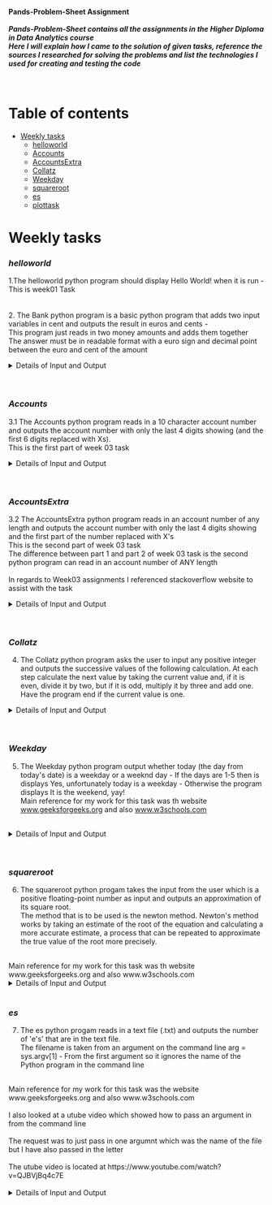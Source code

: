 **Pands-Problem-Sheet Assignment** <br /> 
<br /> 
***Pands-Problem-Sheet contains all the assignments in the Higher Diploma in Data Analytics course*** <br /> 
***Here I will explain how I came to the solution of given tasks, reference the sources I researched for solving the problems and list the technologies I used for creating and testing the code*** <br />
<br />
<br />

# Table of contents
* [Weekly tasks](#weekly-tasks)
    * [helloworld](#helloworld)
    * [Accounts](#accounts)
    * [AccountsExtra](#accountsextra)
    * [Collatz](#collatz)
    * [Weekday](#weekday)
    * [squareroot](#squareroot)
    * [es](#es)
    * [plottask](#plottask)


  


Weekly tasks
======
### ***helloworld***

  
1.The helloworld python program should  display Hello World! when it is run - This is week01 Task <br /> 
<br />
<br />
2. The Bank python program is a basic python program that adds two input variables in cent and outputs the result in euros and cents -<br /> 
   This program just reads in two money amounts and adds them together <br />
   The answer must be in readable format with a euro sign and decimal point between the euro and cent of the amount    <br />
   <details>
           <summary>Details of Input and Output</summary>
           <p>
   <br />
   <br />
   amount1 = int(input('Enter amount1(in cent):')) = 1566 - User must enter an integer    <br /> 
   <br />
   amount2 = int(input('Enter amount2(in cent):')) 23 - User must enter an integer    <br />
   <br />
   Then set up a new variable to calculate the amount in cents <br />
   <br />
   Then print the output <br />
   <br />
   print (f' The sum of  of {amount1} and {amount2}  is €{amountAsFormattedString}') = €15.89 <br />
</p>
</details>
<br />
<br />

### ***Accounts***          
             
3.1 The Accounts python program reads in a 10 character account number and outputs the account number with only the last 4 digits showing (and the first 6 digits replaced with Xs).  <br />
This is the first part of week 03 task  <br />
  <details>
           <summary>Details of Input and Output</summary>
 </p> 
 The below piece of code checks firstly is the input a digit - While loop checks if not a digit program returns a message 'Enter only Numbers'<br /> 
 <br /> 
 Elif checks if the input is 10 characters in length <br /> 
 <br /> 
 If not program display message 'Account number must be 10 digits  <br /> 
 <br />
 <br />
 The below piece of code loops around until a valid number is input
 
while True:<br />
    number = input("Please enter your 10 digit account number:")<br />
    if not number.isdigit(): # check if a string contains a number with .isdigit()<br />
        print ("Enter only numbers\n")<br />
        continue<br />
    elif len(number) != 10:<br />
        print ("Account number must be 10 digits\n")<br />
        continue<br />
    else: <br />
        break<br />
 <br />
 <br />
 </p>
</details>
<br />
<br />

### ***AccountsExtra***   

3.2 The AccountsExtra python program reads in an account number of any length and outputs the account number with only the last 4 digits showing and the first part of the number replaced with X's  <br />
This is the second part of week 03 task  <br />
The difference between part 1 and part 2 of week 03 task is the second python program can read in an account number of ANY length
<br />
<br />
In regards to Week03 assignments I referenced stackoverflow website to assist with the task   <br />
<details>
           <summary>Details of Input and Output</summary>
 </p> 
 
 The below piece of code checks firstly is the input a digit - If not a digit program returns a message 'Enter only Numbers'<br />
 while True:  - Keep looping through until the user enters a number - Not checking length of number as in part 1 of the task <br />
    number = input("Please enter your account number:")<br />
    if not number.isdigit(): # check if a string contains a number with .isdigit()<br />
        print ("Enter only numbers\n")<br />
        continue<br />
    else: <br />
        break<br />
credit = (number)

Once the input is validated as being correct -  A digit must be entered
Only the last 4 digits of the number will appear - whatever the length of the input only the last 4 numbers will appear - The others will be masked as X's<br />
<br />
s = credit[-4:].rjust(len(credit), 'X')<br />
<br /> 
Print the new variable which is (s)<br /> 
<br /> 
print(s)<br /> 
<br />
<br />
</p>
</details>
<br />
<br />

### ***Collatz*** 

4. The Collatz python program  asks the user to input any positive integer and outputs the successive values of the following calculation.
At each step calculate the next value by taking the current value and, if it is even, divide it by two, 
but if it is odd, multiply it by three and add one.
Have the program end if the current value is one. <br />
 <details>
           <summary>Details of Input and Output</summary>
 </p> 
<br />
User is asked to enter a positive number/integer - 
<br />
<br />
There is some error handling in this program and I referenced stackoverflow (https://stackoverflow.com/questions/4097461/printing-out-actual-error-message-for-valueerror) and also W3schools for formatting of the query <br />
<br />
If the user inputs a negative number or a string the program throws a warning message back to the user <br />
<br />
If number is not divisable by 2 then it is odd - Multiply by 3 and add 1 <br />
<br />
If number is divisable by 2 then it is even so then the program will divide by 2<br />
<br />
This loop will continue until the value is 1 then the program ends<br />
<br />
</p>
</details>
<br />
<br />

### ***Weekday*** 


5. The Weekday python program output whether today (the day from today's date) is a weekday or a weeknd day - If the days are 1-5 then is displays Yes, unfortunately today is a weekday - Otherwise the program displays It is the weekend, yay! <br />
Main reference for my work for this task was th website www.geeksforgeeks.org and also www.w3schools.com <br />
<br />
<details>
           <summary>Details of Input and Output</summary>
</p> 

<br />
<br />

Import datetime function to get todays day <br />

Setting today as the daynumber - Monday is 1, Tuesday is 2 etc <br />

dayno = datetime.datetime.today().weekday()<br />
<br />
<br />
if dayno < 5:<br />
    print ("Yes, unfortunately today is a weekday")<br />
else:  # 5 Sat, 6 Sun<br />
    print ("It is the weekend, yay!")<br />
</p>
</details>
<br />
<br />

### ***squareroot*** 

6. The squareroot python progam takes the input from the user which is a positive floating-point number as input and outputs an approximation of its square root. <br />The method that is to be used is the newton method. Newton's method works by taking an estimate of the root of the equation and calculating a more accurate estimate, a process that can be repeated to approximate the true value of the root more precisely. <br />
<br />
Main reference for my work for this task was th website www.geeksforgeeks.org and also www.w3schools.com
<br />
<details>
           <summary>Details of Input and Output</summary>
</p> 

There is an inbuilt function in Python which can calculate the square root we were tasked to create our own function using Newtons method<br />
<br />
<br />
#Newton’s Method is described below: <br />
Let N be any number then the square root of N can be given by the formula: <br />
root = 0.5 * (X + (N / X)) where X is any guess which can be assumed to be N or 1. <br />
<br />
<br />   
The name of the function is sqrt
<br />   
Assuming the sqrt of n as n only <br /> 
Assign X to the N itself.<br /> 
<br /> 
<br /> 
x = n
<br /> 
<br /> 
To count the number of iterations/loops<br /> 
Start a loop and keep calculating the root which will surely move towards the correct square root of N<br /> 
<br /> 
<br /> 
    count = 0<br /> 
 <br /> 
 <br /> 
    while (1) :<br /> 
        count += 1<br /> 
        <br /> 
        <br /> 
 
     Calculate more closed x   <br /> 
        <br /> 
        <br /> 
        root = 0.5 * (x + (n / x))<br /> 
 <br /> 
 <br />         
Check for the difference between the assumed X and calculated root, if not yet inside tolerance then update root and continue <br /> 
If the calculated root comes inside the tolerance allowed then break out of the loop <br /> 
<br /> 
<br />
</details>
<br />

### ***es*** 

7. The es python progam reads in a text file (.txt) and outputs the number of  'e's' that are in the text file.<br />
The filename is taken from an argument on the command line arg = sys.argv[1] - From the first argument so it ignores the name of the 
Python program in the command line <br />
<br />
Main reference for my work for this task was the website www.geeksforgeeks.org and also www.w3schools.com <br /> 
<br /> 
I also looked at a utube video which showed how to pass an argument in from the command line <br /> 
<br /> 
The request was to just pass in one argumnt which was the name of the file but I have also passed in the letter<br /> 
<br /> 
The utube video is located at https://www.youtube.com/watch?v=QJBVjBq4c7E
<br />
<br />
<details>
           <summary>Details of Input and Output</summary>
</p> 
<br />
<br />
Import sys in order to pass an argument from the command line   <br />
I am going to pass in two arguments here<br />
<br />
1. is the name of the file (arg) and
<br />
2. is the letter that will be searched for(letter) <br />
<br />
There is also some error handling done in the script - If the filename does not exist it warns the user to enter another filename <br />
<br />
This is done by importing the os function   
<br />
<br />

### ***plottask*** 

8.  plottask.py 
The plottask program creates a histogram with a normal distribution of 1000 values with a mean of 5 and a standard deviation of 2
Plot of the function  h(x)=x3 in the range [0, 10] <br />
<br /> 
Main reference for my work for this task were the below sites<br /> 
https://www.w3schools.com/python/matplotlib_histograms.asp<br /> 
https://www.geeksforgeeks.org/how-to-set-axis-ranges-in-matplotlib/<br /> 
https://stackoverflow.com/questions/30765455/why-is-my-plt-savefig-is-not-working <br /> 
<br /> 
<br /> 
<details>
           <summary>Details of Input and Output</summary>
</p> 
<br />
<br />
Import Numpy and Matplotlib   <br />
Import Numpy to create arrays and mathmatical functions<br />
<br />
Import matplotlib to create visualisations in Python<br />
<br />
1. Create an array using Numpy - Array from 0-11<br />
xpoints = np.array(range(0, 11))<br />
<br />
2.  Y Axis is the Cube of the value on the X Axis<br />
ypoints = xpoints ** 3    <br />
<br />
3.Plot the points add the colour - Also the legend <br />
plt.plot(xpoints, ypoints, color='r', label = "x cubed")
<br />
4. Set the values - Mean, Std Deviation and Total<br />
<br />
Mean = 5<br />
StdDev = 2<br />
Total = 1000  <br />
 <br />
5. Cod is entered below so that the "random" numbers are the same each time<br />
<br />
np.random.seed(1)<br />
<br />
6. Set titles and labels and create histogram through matplotlib<br />
<br />
plt.title("Week 08 Task - Programming and Scripting", color='black')<br />
<br />
plt.xlabel("X = Range 0-10") # Label for X Axis<br />
<br />
plt.ylabel("Y = X Cubed") # Label for Y Axis<br />
<br />
plt.legend() # Show the Legend<br />
<br />
plt.grid() # Show gridlines on Histogram<br />
<br />
plt.hist(x) # Histogram<br />
<br />
plt.savefig('plottask.png') # Save to PNG file<br />
<br />
plt.show() # Show must be after the savfig or it comes out blank<br />

